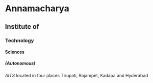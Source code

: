 # Annamacharya
## Institute of
### Technology
#### Sciences
##### (Autonomous)

_AITS_ located in four places Tirupati, Rajampet, Kadapa and Hyderabad
